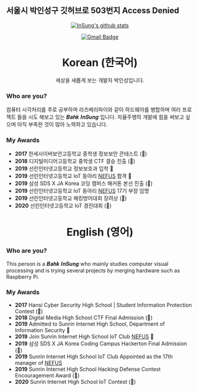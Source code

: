 ## 서울시 박인성구 깃허브로 503번지 Access Denied

<div align="center" style="text-align:center">

[![InSung's github stats](https://github-readme-stats.vercel.app/api?username=insung3511&hide=prs&count_private=true&show_icons=true&theme=dracula)](https://github.com/anuraghazra/github-readme-stats) 

[![Gmail Badge](https://img.shields.io/badge/Gmail-d14836?style=flat-square&logo=Gmail&logoColor=white&link=mailto:insung.park123@gmail.com)](mailto:insung.park123@gmail.com)

</div>

<div align="center" style="text-align:center">

# Korean (한국어)
세상을 새롭게 보는 개발자 박인성입니다.

</div>

### Who are you?
컴퓨터 시각처리를 주로 공부하며 라즈베리파이와 같이 하드웨어를 병합하며 여러 프로젝트 들을 시도 해보고 있는 𝑩𝒂𝒉𝒌 𝑰𝒏𝑺𝒖𝒏𝒈 입니다. 자율주행의 개발에 힘을 써보고 싶으며 아직 부족한 것이 많아 노력하고 있습니다.

### My Awards
- __2017__ 한세사이버보안고등학교 중학생 정보보안 콘테스트 (🥉)
- __2018__ 디지털미디어고등학교 중학생 CTF 결승 진출 (🏅)
- __2019__ 선린인터넷고등학교 정보보호과 입학 🏫
- __2019__ 선린인터넷고등학교 IoT 동아리 <a href="http://nefus.kr">NEFUS</a> 합격 🍾
- __2019__ 삼성 SDS X JA Korea 코딩 캠퍼스 해커톤 본선 진출 (🏅)
- __2019__ 선린인터넷고등학교 IoT 동아리 <a href="http://nefus.kr">NEFUS</a> 17기 부장 임명
- __2019__ 선린인터넷고등학교 해킹방어대회 장려상 (🏅)
- __2020__ 선린인터넷고등학교 IoT 경진대회 (🥈) 
</div>

<div align="center" style="text-align:center">

# English (영어)

</div>

### Who are you?
This person is a 𝑩𝒂𝒉𝒌 𝑰𝒏𝑺𝒖𝒏𝒈 who mainly studies computer visual processing and is trying several projects by merging hardware such as Raspberry Pi.

### My Awards
- __2017__ Hansi Cyber Security High School | Student Information Protection Contest (🥉)
- __2018__ Digital Media High School CTF Final Admission (🏅)
- __2019__ Admitted to Sunrin Internet High School, Department of Information Security 🏫
- __2019__ Join Sunrin Internet High School IoT Club <a href="http://nefus.kr">NEFUS</a> 🍾
- __2019__ 삼성 SDS X JA Korea Coding Campus Hackerton Final Admission (🏅)
- __2019__ Sunrin Internet High School IoT Club Appointed as the 17th manager of <a href="http://nefus.kr">NEFUS</a>
- __2019__ Sunrin Internet High School Hacking Defense Contest Encouragement Award (🏅)
- __2020__ Sunrin Internet High School IoT Contest (🥈)
